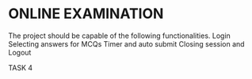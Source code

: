 # ONLINE EXAMINATION
The project should be capable of the following functionalities.
Login
Selecting answers for MCQs
Timer and auto submit
Closing session and Logout




















TASK 4


